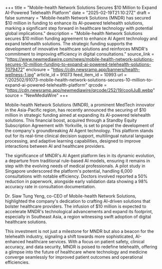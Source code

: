 +++
title = "Mobile-health Network Solutions Secures $10 Million to Expand AI-Powered Telehealth Platform"
date = "2025-02-19T21:10:27Z"
draft = false
summary = "Mobile-health Network Solutions (MNDR) has secured $10 million in funding to enhance its AI-powered telehealth solutions, marking a significant step forward in healthcare technology with potential global implications."
description = "Mobile-health Network Solutions secures $10 million funding agreement to enhance AI Agent technology and expand telehealth solutions. The strategic funding supports the development of innovative healthcare solutions and reinforces MNDR's commitment to improving efficiency in digital consultations."
source_link = "https://www.newmediawire.com/news/mobile-health-network-solutions-secures-10-million-funding-to-expand-ai-powered-telehealth-solutions-7079472"
enclosure = "https://cdn.newsramp.app/banners/health-wellness-1.jpg"
article_id = 91073
feed_item_id = 10993
url = "/202502/91073-mobile-health-network-solutions-secures-10-million-to-expand-ai-powered-telehealth-platform"
qrcode = "https://cdn.newsramp.app/newmediawire/qrcode/252/19/cooljJuB.webp"
source = "NewMediaWire"
+++

<p>Mobile-health Network Solutions (MNDR), a prominent MedTech innovator in the Asia-Pacific region, has recently announced the securing of $10 million in strategic funding aimed at expanding its AI-powered telehealth solutions. This financial boost, acquired through a Standby Equity Subscription Agreement with Yorkville, is set to propel the development of the company's groundbreaking AI Agent technology. This platform stands out for its real-time clinical decision support, multilingual natural language processing, and adaptive learning capabilities, designed to improve interactions between AI and healthcare providers.</p><p>The significance of MNDR's AI Agent platform lies in its dynamic evolution, a departure from traditional rule-based AI models, ensuring it remains in step with the evolving needs of medical professionals. A pilot study in Singapore underscored the platform's potential, handling 6,000 consultations with notable efficiency. Doctors involved reported a 50% reduction in paperwork, alongside early validation data showing a 98% accuracy rate in consultation documentation.</p><p>Dr. Siaw Tung Yeng, co-CEO of Mobile-health Network Solutions, highlighted the company's dedication to crafting AI-driven solutions that bolster healthcare providers. The infusion of $10 million is expected to accelerate MNDR's technological advancements and expand its footprint, especially in Southeast Asia, a region witnessing swift adoption of digital healthcare solutions.</p><p>This investment is not just a milestone for MNDR but also a beacon for the telehealth industry, signaling a shift towards more sophisticated, AI-enhanced healthcare services. With a focus on patient safety, clinical accuracy, and data security, MNDR is poised to redefine telehealth, offering a glimpse into the future of healthcare where technology and medicine converge seamlessly for improved patient outcomes and operational efficiencies.</p>